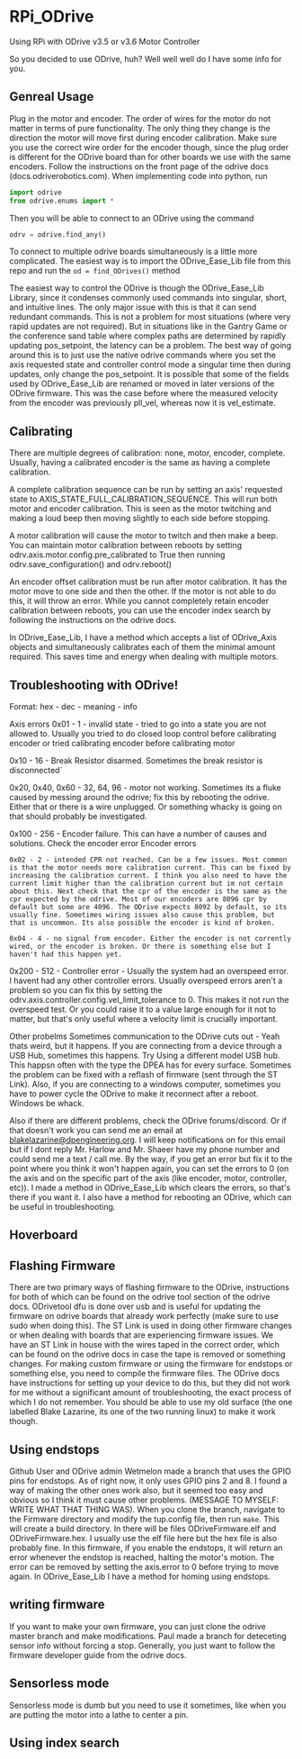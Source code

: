 # RPi_ODrive
Using RPi with ODrive v3.5 or v3.6 Motor Controller

So you decided to use ODrive, huh? Well well well do I have some info for you.

## Genreal Usage
Plug in the motor and encoder. The order of wires for the motor do not matter in terms of pure functionality. The only thing they change is the direction the motor will move first during encoder calibration. Make sure you use the correct wire order for the encoder though, since the plug order is different for the ODrive board than for other boards we use with the same encoders. Follow the instructions on the front page of the odrive docs (docs.odriverobotics.com). When implementing code into python, run
```python
import odrive
from odrive.enums import *
```
Then you will be able to connect to an ODrive using the command
```python
odrv = odrive.find_any()
```
To connect to multiple odrive boards simultaneously is a little more complicated. The easiest way is to import the ODrive_Ease_Lib file from this repo and run the ```od = find_ODrives()``` method

The easiest way to control the ODrive is though the ODrive_Ease_Lib Library, since it condenses commonly used commands into singular, short, and intuitive lines. The only major issue with this is that it can send redundant commands. This is not a problem for most situations (where very rapid updates are not required). But in situations like in the Gantry Game or the conference sand table where complex paths are determined by rapidly updating pos_setpoint, the latency can be a problem. The best way of going around this is to just use the native odrive commands where you set the axis requested state and controller control mode a singular time then during updates, only change the pos_setpoint.
It is possible that some of the fields used by ODrive_Ease_Lib are renamed or moved in later versions of the ODrive firmware. This was the case before where the measured velocity from the encoder was previously pll_vel, whereas now it is vel_estimate. 

## Calibrating
There are multiple degrees of calibration: none, motor, encoder, complete. Usually, having a calibrated encoder is the same as having a complete calibration. 

A complete calibration sequence can be run by setting an axis' requested state to AXIS_STATE_FULL_CALIBRATION_SEQUENCE. This will run both motor and encoder calibration. This is seen as the motor twitching and making a loud beep then moving slightly to each side before stopping. 

A motor calibration will cause the motor to twitch and then make a beep. You can maintain motor calibration between reboots by setting odrv.axis.motor.config.pre_calibrated to True then running odrv.save_configuration() and odrv.reboot()

An encoder offset calibration must be run after motor calibration. It has the motor move to one side and then the other. If the motor is not able to do this, it will throw an error. While you cannot completely retain encoder calibration between reboots, you can use the encoder index search by following the instructions on the odrive docs.

In ODrive_Ease_Lib, I have a method which accepts a list of ODrive_Axis objects and simultaneously calibrates each of them the minimal amount required. This saves time and energy when dealing with multiple motors.

## Troubleshooting with ODrive!

Format:
hex - dec - meaning - info

Axis errors
0x01 - 1 - invalid state - tried to go into a state you are not allowed to. Usually you tried to do closed loop control before calibrating encoder or tried calibrating encoder before calibrating motor

0x10 - 16 - Break Resistor disarmed. Sometimes the break resistor is disconnected`

0x20, 0x40, 0x60 - 32, 64, 96 - motor not working. Sometimes its a fluke caused by messing around the odrive; fix this by rebooting the odrive. Either that or there is a wire unplugged. Or something whacky is going on that should probably be investigated.

0x100 - 256 - Encoder failure. This can have a number of causes and solutions. Check the encoder error
    Encoder errors
    
    0x02 - 2 - intended CPR not reached. Can be a few issues. Most common is that the motor needs more calibration current. This can be fixed by increasing the calibration current. I think you also need to have the current limit higher than the calibration current but im not certain about this. Next check that the cpr of the encoder is the same as the cpr expected by the odrive. Most of our encoders are 8096 cpr by default but some are 4096. The ODrive expects 8092 by default, so its usually fine. Sometimes wiring issues also cause this problem, but that is uncommon. Its also possible the encoder is kind of broken.

    0x04 - 4 - no signal from encoder. Either the encoder is not corrently wired, or the encoder is broken. Or there is something else but I haven't had this happen yet.

0x200 - 512 - Controller error - Usually the system had an overspeed error. I havent had any other controller errors. Usually overspeed errors aren't a problem so you can fix this by setting the odrv.axis.controller.config.vel_limit_tolerance to 0. This makes it not run the overspeed test. Or you could raise it to a value large enough for it not to matter, but that's only useful where a velocity limit is crucially important.


Other probelms
Sometimes communication to the ODrive cuts out - Yeah thats weird, but it happens. If you are connecting from a device through a USB Hub, sometimes this happens. Try Using a different model USB hub. This happsn often with the type the DPEA has for every surface. Sometimes the problem can be fixed with a reflash of firmware (sent through the ST Link). Also, if you are connecting to a windows computer, sometimes you have to power cycle the ODrive to make it reconnect after a reboot. Windows be whack.

Also if there are different problems, check the ODrive forums/discord. Or if that doesn't work you can send me an email at blakelazarine@dpengineering.org. I will keep notifications on for this email but if I dont reply Mr. Harlow and Mr. Shaeer have my phone number and could send me a text / call me.
By the way, if you get an error but fix it to the point where you think it won't happen again, you can set the errors to 0 (on the axis and on the specific part of the axis (like encoder, motor, controller, etc)). I made a method in ODrive_Ease_Lib which clears the errors, so that's there if you want it. I also have a method for rebooting an ODrive, which can be useful in troubleshooting.

## Hoverboard

## Flashing Firmware
There are two primary ways of flashing firmware to the ODrive, instructions for both of which can be found on the odrive tool section of the odrive docs. ODrivetool dfu is done over usb and is useful for updating the firmware on odrive boards that already work perfectly (make sure to use sudo when doing this). The ST Link is used in doing other firmware changes or when dealing with boards that are experiencing firmware issues. We have an ST Link in house with the wires taped in the correct order, which can be found on the odrive docs in case the tape is removed or something changes. For making custom firmware or using the firmware for endstops or something else, you need to compile the firmware files. The ODrive docs have instructions for setting up your device to do this, but they did not work for me without a significant amount of troubleshooting, the exact process of which I do not remember. You should be able to use my old surface (the one labelled Blake Lazarine, its one of the two running linux) to make it work though.

## Using endstops
Github User and ODrive admin Wetmelon made a branch that uses the GPIO pins for endstops. As of right now, it only uses GPIO pins 2 and 8. I found a way of making the other ones work also, but it seemed too easy and obvious so I think it must cause other problems. (MESSAGE TO MYSELF: WRITE WHAT THAT THING WAS). When you clone the branch, navigate to the Firmware directory and modify the tup.config file, then run ```make```. This will create a build directory. In there will be files ODriveFirmware.elf and ODriveFirmware.hex. I usually use the elf file here but the hex file is also probably fine. In this firmware, if you enable the endstops, it will return an error whenever the endstop is reached, halting the motor's motion. The error can be removed by setting the axis.error to 0 before trying to move again. In ODrive_Ease_Lib I have a method for homing using endstops.

## writing firmware
If you want to make your own firmware, you can just clone the odrive master branch and make modifications. Paul made a branch for deteceting sensor info without forcing a stop.
Generally, you just want to follow the firmware developer guide from the odrive docs.

## Sensorless mode
Sensorless mode is dumb but you need to use it sometimes, like when you are putting the motor into a lathe to center a pin.

## Using index search




















